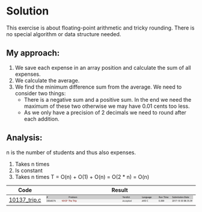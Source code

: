 # Solution

This exercise is about floating-point arithmetic and tricky rounding.
There is no special algorithm or data structure needed.

## My approach:
1. We save each expense in an array position and calculate the sum of
all expenses.
2. We calculate the average.
3. We find the minimum difference sum from the average.
We need to consider two things:
    * There is a negative sum and a positive sum. In the end we need
    the maximum of these two otherwise we may have 0.01 cents too less.
    * As we only have a precision of 2 decimals we need to round after
    each addition.

## Analysis:
n is the number of students and thus also expenses.
1. Takes n times
2. Is constant
3. Takes n times
T = O(n) + O(1) + O(n) = O(2 * n) = O(n)

Code | Result
--- | ---
[10137_trip.c](10137_trip.c) | ![uva result](10137_result.png)

